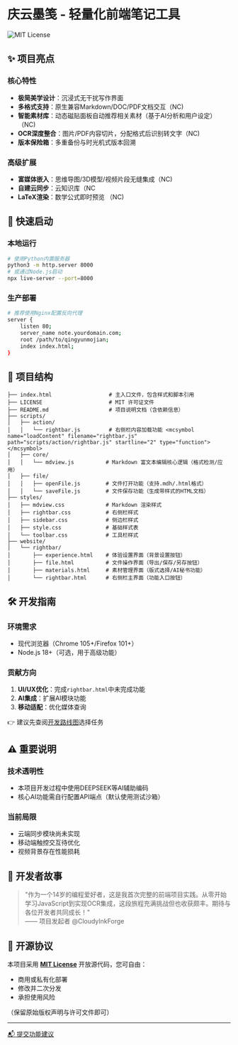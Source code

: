 # 庆云墨笺 - 轻量化前端笔记工具

![MIT License](https://img.shields.io/badge/License-MIT-green.svg)

## ✨ 项目亮点

### 核心特性
- **极简美学设计**：沉浸式无干扰写作界面
- **多格式支持**：原生兼容Markdown/DOC/PDF文档交互（NC)
- **智能素材库**：动态磁贴面板自动推荐相关素材（基于AI分析和用户设定）（NC)
- **OCR深度整合**：图片/PDF内容切片，分配格式后识别转文字（NC)
- **版本保险箱**：多重备份与时光机式版本回溯

### 高级扩展
- **富媒体嵌入**：思维导图/3D模型/视频片段无缝集成（NC)
- **自建云同步**：云知识库（NC
- **LaTeX渲染**：数学公式即时预览 （NC)

## 🚀 快速启动

### 本地运行
```bash
# 使用Python内置服务器
python3 -m http.server 8000
# 或通过Node.js启动
npx live-server --port=8000
```

### 生产部署
```bash
# 推荐使用Nginx配置反向代理
server {
    listen 80;
    server_name note.yourdomain.com;
    root /path/to/qingyunmojian;
    index index.html;
}
```

## 📂 项目结构
```
├── index.html                  # 主入口文件，包含样式和脚本引用
├── LICENSE                     # MIT 许可证文件
├── README.md                   # 项目说明文档（含依赖信息）
├── scripts/
│   ├── action/
│   │   └── rightbar.js         # 右侧栏内容加载功能 <mcsymbol name="loadContent" filename="rightbar.js" path="scripts/action/rightbar.js" startline="2" type="function"></mcsymbol>
│   ├── core/
│   │   └── mdview.js          # Markdown 富文本编辑核心逻辑（格式检测/应用）
│   ├── file/
│   │   ├── openFile.js        # 文件打开功能（支持.mdh/.html格式）
│   │   └── saveFile.js        # 文件保存功能（生成带样式的HTML文档）
├── styles/
│   ├── mdview.css             # Markdown 渲染样式
│   ├── rightbar.css           # 右侧栏样式
│   ├── sidebar.css            # 侧边栏样式
│   ├── style.css              # 基础样式表
│   └── toolbar.css            # 工具栏样式
├── website/
│   └── rightbar/
│       ├── experience.html    # 体验设置界面（背景设置按钮）
│       ├── file.html          # 文件操作界面（导出/保存/另存按钮）
│       ├── materials.html     # 素材管理界面（版式选择/AI秘书功能）
│       └── rightbar.html      # 右侧栏主界面（功能入口按钮）
```

## 🛠️ 开发指南

### 环境需求
- 现代浏览器（Chrome 105+/Firefox 101+）
- Node.js 18+（可选，用于高级功能）

### 贡献方向
1. **UI/UX优化**：完成`rightbar.html`中未完成功能
2. **AI集成**：扩展AI模块功能
3. **移动适配**：优化媒体查询

👉 建议先查阅[开发路线图](ROADMAP.md)选择任务

## ⚠️ 重要说明

### 技术透明性
- 本项目开发过程中使用DEEPSEEK等AI辅助编码
- 核心AI功能需自行配置API端点（默认使用测试沙箱）

### 当前局限
- 云端同步模块尚未实现
- 移动端触控交互待优化
- 视频背景存在性能损耗

## 🌱 开发者故事
> "作为一个14岁的编程爱好者，这是我首次完整的前端项目实践。从零开始学习JavaScript到实现OCR集成，这段旅程充满挑战但也收获颇丰。期待与各位开发者共同成长！"  
> —— 项目发起者 @CloudyInkForge

## 📜 开源协议
本项目采用 **[MIT License](LICENSE)** 开放源代码，您可自由：
- 商用或私有化部署
- 修改并二次分发
- 承担使用风险

（保留原始版权声明与许可文件即可）

---

 [📬 提交功能建议](hzy02160312@outlook.com)
